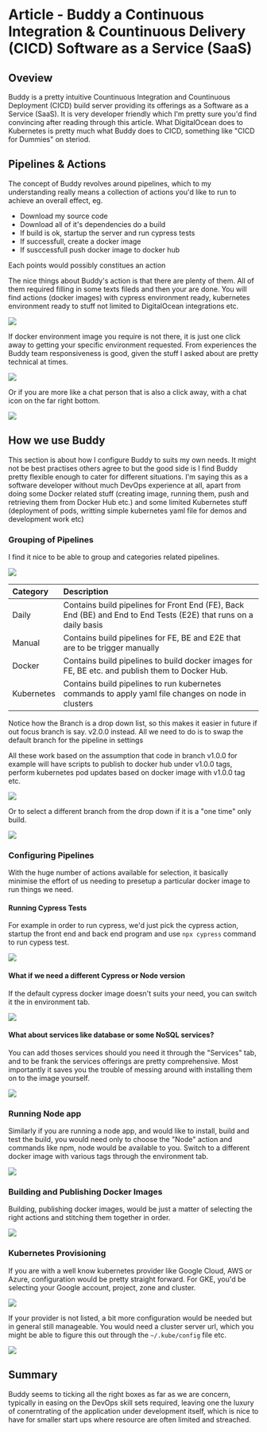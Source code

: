 # Article - Buddy a Continuous Integration & Countinuous Delivery \(CICD\) Software as a Service \(SaaS\)

## Oveview

Buddy is a pretty intuitive Countinuous Integration and Countinuous Deployment \(CICD\) build server providing its offerings as a Software as a Service \(SaaS\). It is very developer friendly which I'm pretty sure you'd find convincing after reading through this article. What DigitalOcean does to Kubernetes is pretty much what Buddy does to CICD, something like "CICD for Dummies" on steriod.

## Pipelines & Actions

The concept of Buddy revolves around pipelines, which to my understanding really means a collection of actions you'd like to run to achieve an overall effect, eg. 

* Download my source code
* Download all of it's dependencies do a build 
* If build is ok, startup the server and run cypress tests
* If successfull, create a docker image
* If susccessfull push docker image to docker hub

Each points would possibly constitues an action

The nice things about Buddy's action is that there are plenty of them. All of them required filling in some texts fileds and then your are done. You will find actions \(docker images\) with cypress environment ready, kubernetes environment ready to stuff not limited to DigitalOcean integrations etc.

![](../../.gitbook/assets/selection_211.png)

If docker environment image you require is not there, it is just one click away to getting your specific environment requested. From experiences the Buddy team responsiveness is good, given the stuff I asked about are pretty technical at times.

![](../../.gitbook/assets/image%20%286%29.png)

Or if you are more like a chat person that is also a click away, with a chat icon on the far right bottom.

![](../../.gitbook/assets/selection_214.png)

## How we use Buddy

This section is about how I configure Buddy to suits my own needs. It might not be best practises others agree to but the good side is I find Buddy pretty flexible enough to cater for different situations. I'm saying this as a software developer without much DevOps experience at all, apart from doing some Docker related stuff \(creating image, running them, push and retrieving them from Docker Hub etc.\) and some limited Kubernetes stuff \(deployment of pods, writting simple kubernetes yaml file for demos and development work etc\)

### Grouping of Pipelines

I find it nice to be able to group and categories related pipelines. 

![](../../.gitbook/assets/image%20%281%29.png)

| Category | Description |
| :--- | :--- |
| Daily | Contains build pipelines for Front End \(FE\), Back End \(BE\) and End to End Tests \(E2E\) that runs on a daily basis |
| Manual | Contains build pipelines for FE, BE and E2E that are to be trigger manually |
| Docker | Contains build pipelines to build docker images for FE, BE etc. and publish them to Docker Hub. |
| Kubernetes | Contains build pipelines to run kubernetes commands to apply yaml file changes on node in clusters  |

Notice how the Branch is a drop down list, so this makes it easier in future if out focus branch is say. v2.0.0 instead. All we need to do is to swap the default branch for the pipeline in settings

All these work based on the assumption that code in branch v1.0.0 for example will have scripts to publish to docker hub under v1.0.0 tags, perform kubernetes pod updates based on docker image with v1.0.0 tag etc.

![](../../.gitbook/assets/image%20%2811%29.png)

Or to select a different branch from the drop down if it is a "one time" only build.

![](../../.gitbook/assets/image%20%289%29.png)

### Configuring Pipelines

With the huge number of actions available for selection, it basically minimise the effort of us needing to presetup a particular docker image to run things we need. 

#### Running Cypress Tests

For example in order to run cypress, we'd just pick the cypress action, startup the front end and back end program and use `npx cypress` command to run cypess test.

![](../../.gitbook/assets/image%20%282%29.png)

#### What if we need a different Cypress or Node version

If the default cypress docker image doesn't suits your need, you can switch it the in environment tab.

![](../../.gitbook/assets/image%20%2812%29.png)

#### What about services like database or some NoSQL services?

You can add thoses services should you need it through the "Services" tab, and to be frank the services offerings are pretty comprehensive. Most importantly it saves you the trouble of messing around with installing them on to the image yourself.

![](../../.gitbook/assets/image%20%283%29.png)

### Running Node app

Similarly if you are running a node app, and would like to install, build and test the build, you would need only to choose the "Node" action and commands like npm, node would be available to you. Switch to a different docker image with various tags through the environment tab.

![](../../.gitbook/assets/image.png)

### Building and Publishing Docker Images

Building, publishing docker images, would be just a matter of selecting the right actions and stitching them together in order.

![](../../.gitbook/assets/image%20%284%29.png)

### Kubernetes Provisioning

If you are with a well know kubernetes provider like Google Cloud, AWS or Azure, configuration would be pretty straight forward. For GKE, you'd be selecting your Google account, project, zone and cluster.

![](../../.gitbook/assets/image%20%2810%29.png)

If your provider is not listed, a bit more configuration would be needed but in general still manageable. You would need a cluster server url, which you might be able to figure this out through the `~/.kube/config` file etc.

![](../../.gitbook/assets/image%20%287%29.png)

## Summary

Buddy seems to ticking all the right boxes as far as we are concern, typically in easing on the DevOps skill sets required, leaving one the luxury of conerntrating of the application under development itself, which is nice to have for smaller start ups where resource are often limited and streached. 



